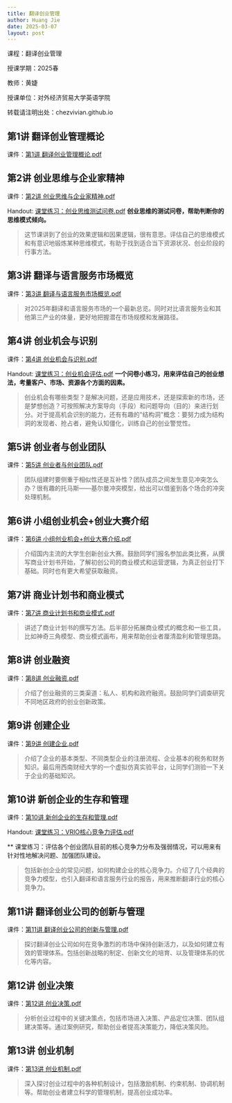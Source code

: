 ```yaml
---
title: 翻译创业管理
author: Huang Jie
date: 2025-03-07
layout: post
---
```


课程：翻译创业管理

授课学期：2025春

教师：黄婕

授课单位：对外经济贸易大学英语学院

转载请注明出处：chezvivian.github.io


## 第1讲 翻译创业管理概论

课件：[第1讲 翻译创业管理概论.pdf](https://chezvivian.github.io/class/entrepreneur_pdf/第1讲_翻译创业管理概论.pdf)

## 第2讲 创业思维与企业家精神

课件：[第2讲 创业思维与企业家精神.pdf](https://chezvivian.github.io/class/entrepreneur_pdf/第2讲_创业思维与企业家精神.pdf)

Handout: [课堂练习：创业思维测试问卷.pdf](https://chezvivian.github.io/class/entrepreneur_pdf/第2讲_创业思维测试问卷_handout.pdf) **创业思维的测试问卷，帮助判断你的思维模式倾向。**

> 这节课讲到了创业的效果逻辑和因果逻辑，很有意思。评估自己的思维模式和有意识地锻炼某种思维模式，有助于找到适合当下资源状况、创业阶段的行事方法。

## 第3讲 翻译与语言服务市场概览

课件：[第3讲 翻译与语言服务市场概览.pdf](https://chezvivian.github.io/class/entrepreneur_pdf/第3讲_翻译与语言服务市场概览.pdf)

> 对2025年翻译和语言服务市场的一个最新总览。同时对比语言服务业和其他第三产业的体量，更好地把握潜在市场规模和发展路径。

## 第4讲 创业机会与识别

课件：[第4讲 创业机会与识别.pdf](https://chezvivian.github.io/class/entrepreneur_pdf/第4讲_创业机会与识别.pdf)

Handout: [课堂练习：创业机会评估.pdf](https://chezvivian.github.io/class/entrepreneur_pdf/第4讲_创业机会评估_handout.pdf) **一个问卷小练习，用来评估自己的创业想法，考量客户、市场、资源各个方面的因素。**

> 创业机会有哪些类型？是解决问题，还是应用技术，还是探索新的市场，还是梦想创造？可按照解决方案导向（手段）和问题导向（目的）来进行划分。对于提高机会识别的能力，还有有趣的"结构洞"概念：要努力成为结构洞的发现者、抢占者，避免认知僵化，训练自己的创业警觉性。

## 第5讲 创业者与创业团队

课件：[第5讲 创业者与创业团队.pdf](https://chezvivian.github.io/class/entrepreneur_pdf/第5讲_创业者与创业团队.pdf)

> 团队组建时要侧重于相似性还是互补性？团队成员之间发生意见冲突怎么办？很有趣的托马斯——基尔曼冲突模型，给出可以借鉴到各个场合的冲突处理机制。

## 第6讲 小组创业机会+创业大赛介绍

课件：[第6讲 小组创业机会+创业大赛介绍.pdf](https://chezvivian.github.io/class/entrepreneur_pdf/第6讲_小组创业机会+创业大赛介绍.pdf)

> 介绍国内主流的大学生创新创业大赛。鼓励同学们报名参加此类比赛，从撰写商业计划书开始，了解初创公司的商业模式和运营逻辑，为真正创业打下基础。同时也有更大希望获取融资。

## 第7讲 商业计划书和商业模式

课件：[第7讲 商业计划书和商业模式.pdf](https://chezvivian.github.io/class/entrepreneur_pdf/第7讲_商业计划书和商业模式.pdf)

> 讲述了商业计划书的撰写方法。后半部分拓展商业模式的概念和一些工具，比如神奇三角模型、商业模式画布，用来帮助创业者厘清盈利和管理思路。

## 第8讲 创业融资

课件：[第8讲 创业融资.pdf](https://chezvivian.github.io/class/entrepreneur_pdf/第8讲_创业融资.pdf)

> 介绍了创业融资的三类渠道：私人、机构和政府融资。鼓励同学们调查研究不同地区政府的创业创新政策。

## 第9讲 创建企业

课件：[第9讲 创建企业.pdf](https://chezvivian.github.io/class/entrepreneur_pdf/第9讲_创建企业.pdf)

> 介绍了企业的基本类型、不同类型企业的注册流程、企业基本的税务和财务知识。最后用西南财经大学的一个虚拟仿真实验平台，让同学们测验一下关于企业的基础知识。

## 第10讲 新创企业的生存和管理

课件：[第10讲 新创企业的生存和管理.pdf](https://chezvivian.github.io/class/entrepreneur_pdf/第10讲_新创企业的生存和管理.pdf)

Handout: [课堂练习：VRIO核心竞争力评估.pdf](https://chezvivian.github.io/class/entrepreneur_pdf/第10讲_VRIO核心竞争力评估_handout.pdf) 

** 课堂练习：评估各个创业团队目前的核心竞争力分布及强弱情况，可以用来有针对性地解决问题、加强团队建设。

> 包括新创企业的常见问题，如何构建企业的核心竞争力。介绍了几个经典的竞争力模型，也引入翻译和语言服务行业的报告，用来推断翻译行业的核心竞争力。

## 第11讲 翻译创业公司的创新与管理

课件：[第11讲 翻译创业公司的创新与管理.pdf](https://chezvivian.github.io/class/entrepreneur_pdf/第11讲_翻译创业公司的创新与管理.pdf)

> 探讨翻译创业公司如何在竞争激烈的市场中保持创新活力，以及如何建立有效的管理体系。包括创新战略的制定、创新文化的培育、以及管理体系的优化等内容。

## 第12讲 创业决策

课件：[第12讲 创业决策.pdf](https://chezvivian.github.io/class/entrepreneur_pdf/第12讲_创业决策.pdf)

> 分析创业过程中的关键决策点，包括市场进入决策、产品定位决策、团队组建决策等。通过案例研究，帮助创业者提高决策能力，降低决策风险。

## 第13讲 创业机制

课件：[第13讲 创业机制.pdf](https://chezvivian.github.io/class/entrepreneur_pdf/第13讲_创业机制.pdf)

> 深入探讨创业过程中的各种机制设计，包括激励机制、约束机制、协调机制等。帮助创业者建立科学的管理机制，提高创业成功率。